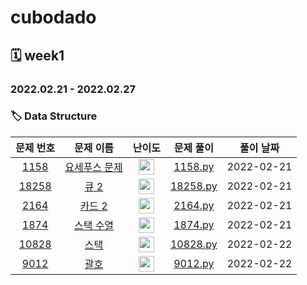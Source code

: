 # cubodado

## 🗓️ week1

### 2022.02.21 - 2022.02.27

### 🏷️ Data Structure

|                   문제 번호                    |                       문제 이름                       |                            난이도                            |                          문제 풀이                           | 풀이 날짜  |
| :--------------------------------------------: | :---------------------------------------------------: | :----------------------------------------------------------: | :----------------------------------------------------------: | :--------: |
|  [1158](https://www.acmicpc.net/problem/1158)  | [요세푸스 문제](https://www.acmicpc.net/problem/1158) | <img height="25px" width="25px" src="https://static.solved.ac/tier_small/6.svg"/> | [1158.py](https://github.com/cubodado/Weekly-Algorithm/blob/main/cubodado/week1/1158.py) | 2022-02-21 |
| [18258](https://www.acmicpc.net/problem/18258) |     [큐 2](https://www.acmicpc.net/problem/18258)     | <img height="25px" width="25px" src="https://static.solved.ac/tier_small/7.svg"/> | [18258.py](https://github.com/cubodado/Weekly-Algorithm/blob/main/cubodado/week1/18258.py) | 2022-02-21 |
|  [2164](https://www.acmicpc.net/problem/2164)  |    [카드 2](https://www.acmicpc.net/problem/2164)     | <img height="25px" width="25px" src="https://static.solved.ac/tier_small/7.svg"/> | [2164.py](https://github.com/cubodado/Weekly-Algorithm/blob/main/cubodado/week1/2164.py) | 2022-02-21 |
|  [1874](https://www.acmicpc.net/problem/1874)  |   [스택 수열](https://www.acmicpc.net/problem/1874)   | <img height="25px" width="25px" src="https://static.solved.ac/tier_small/7.svg"/> | [1874.py](https://github.com/cubodado/Weekly-Algorithm/blob/main/cubodado/week1/1874.py) | 2022-02-21 |
| [10828](https://www.acmicpc.net/problem/10828) |     [스택](https://www.acmicpc.net/problem/10828)     | <img height="25px" width="25px" src="https://static.solved.ac/tier_small/7.svg"/> | [10828.py](https://github.com/cubodado/Weekly-Algorithm/blob/main/cubodado/week1/10828.py) | 2022-02-22 |
|  [9012](https://www.acmicpc.net/problem/9012)  |     [괄호](https://www.acmicpc.net/problem/9012)      | <img height="25px" width="25px" src="https://static.solved.ac/tier_small/7.svg"/> | [9012.py](https://github.com/cubodado/Weekly-Algorithm/blob/cubodado/cubodado/week1/9012.py) | 2022-02-22 |



